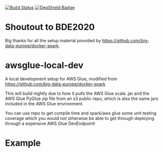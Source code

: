 [![Build Status](https://www.travis-ci.com/vfrank66/awsglue-local-dev.svg?branch=master)](https://www.travis-ci.com/vfrank66/awsglue-local-dev)
[![DepShield Badge](https://depshield.sonatype.org/badges/owner/repository/depshield.svg)](https://depshield.github.io)

# Shoutout to BDE2020

Big thanks for all the setup material provided by https://github.com/big-data-europe/docker-spark.

# awsglue-local-dev

A local development setup for AWS Glue, modified from https://github.com/big-data-europe/docker-spark

This will build nightly due to how it pulls the AWS Glue scala .jar and the AWS Glue PyGlue.zip file from an s3 public repo, which is also the same jars included in the AWS Glue environment.

You can use repo to get compile time and spark/aws glue some unit testing coverage which you would not otherwise be able to get through deploying through a expensive AWS Glue DevEndpoint!

# Example 

